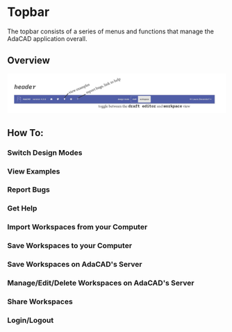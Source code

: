 # Topbar

The topbar consists of a series of menus and functions that manage the AdaCAD application overall. 


## Overview
![file](./img/topbar_overview.jpg)



## How To: 

### Switch Design Modes

### View Examples

### Report Bugs

### Get Help

### Import Workspaces from your Computer

### Save Workspaces to your Computer

### Save Workspaces on AdaCAD's Server

### Manage/Edit/Delete Workspaces on AdaCAD's Server

### Share Workspaces

### Login/Logout
